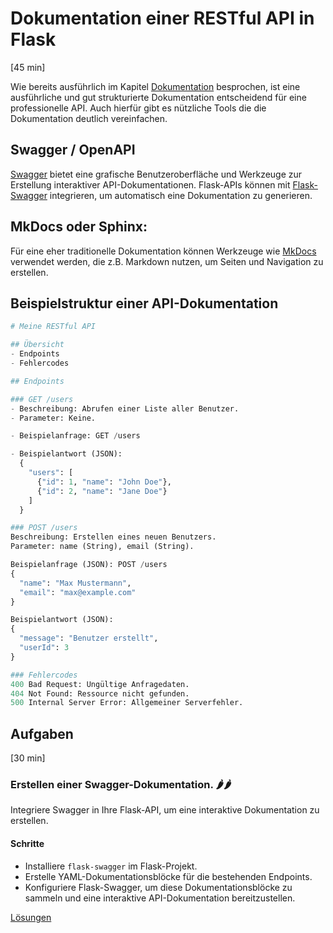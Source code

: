 # Dokumentation einer RESTful API in Flask
[45 min]

Wie bereits ausführlich im Kapitel [Dokumentation](#3-dokumentation) besprochen, ist eine ausführliche und gut strukturierte Dokumentation entscheidend für eine professionelle API. Auch hierfür gibt es nützliche Tools die die Dokumentation deutlich vereinfachen.

## Swagger / OpenAPI
[Swagger](https://swagger.io/) bietet eine grafische Benutzeroberfläche und Werkzeuge zur Erstellung interaktiver API-Dokumentationen. Flask-APIs können mit [Flask-Swagger](https://pypi.org/project/flask-swagger/) integrieren, um automatisch eine Dokumentation zu generieren.

## MkDocs oder Sphinx:
Für eine eher traditionelle Dokumentation können Werkzeuge wie [MkDocs](https://www.mkdocs.org/) verwendet werden, die z.B. Markdown nutzen, um Seiten und Navigation zu erstellen.

## Beispielstruktur einer API-Dokumentation

```python
# Meine RESTful API

## Übersicht
- Endpoints
- Fehlercodes

## Endpoints

### GET /users
- Beschreibung: Abrufen einer Liste aller Benutzer.
- Parameter: Keine.

- Beispielanfrage: GET /users

- Beispielantwort (JSON):
  {
    "users": [
      {"id": 1, "name": "John Doe"},
      {"id": 2, "name": "Jane Doe"}
    ]
  }

### POST /users
Beschreibung: Erstellen eines neuen Benutzers.
Parameter: name (String), email (String).

Beispielanfrage (JSON): POST /users
{
  "name": "Max Mustermann",
  "email": "max@example.com"
}

Beispielantwort (JSON):
{
  "message": "Benutzer erstellt",
  "userId": 3
}

### Fehlercodes
400 Bad Request: Ungültige Anfragedaten.
404 Not Found: Ressource nicht gefunden.
500 Internal Server Error: Allgemeiner Serverfehler.
```

## Aufgaben
[30 min]

### Erstellen einer Swagger-Dokumentation. 🌶️️🌶️️
Integriere Swagger in Ihre Flask-API, um eine interaktive Dokumentation zu erstellen.

#### Schritte
- Installiere `flask-swagger` im Flask-Projekt.
- Erstelle YAML-Dokumentationsblöcke für die bestehenden Endpoints.
- Konfiguriere Flask-Swagger, um diese Dokumentationsblöcke zu sammeln und eine interaktive API-Dokumentation bereitzustellen.

[Lösungen](./solutions.md)